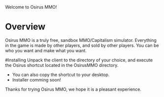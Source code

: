 Welcome to Osirus MMO!

# Overview
Osirus MMO is a truly free, sandbox MMO/Capitalism simulator. Everything in the game is made by other players, and sold by other players. You can be who you want and make what you want.

#Installing
Unpack the client to the directory of your choice, and execute the Osirus shortcut located in the OsirusMMO directory.
- You can also copy the shortcut to your desktop.
- Installer comming soon!

Thanks for trying Osirus MMO, we hope it is a pleasant experience.


